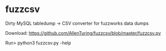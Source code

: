 # fuzzcsv
Dirty MySQL tabledump -> CSV converter for fuzzworks data dumps

Download: https://github.com/AllenTuring/fuzzcsv/blob/master/fuzzcsv.py

Run> python3 fuzzcsv.py -help

